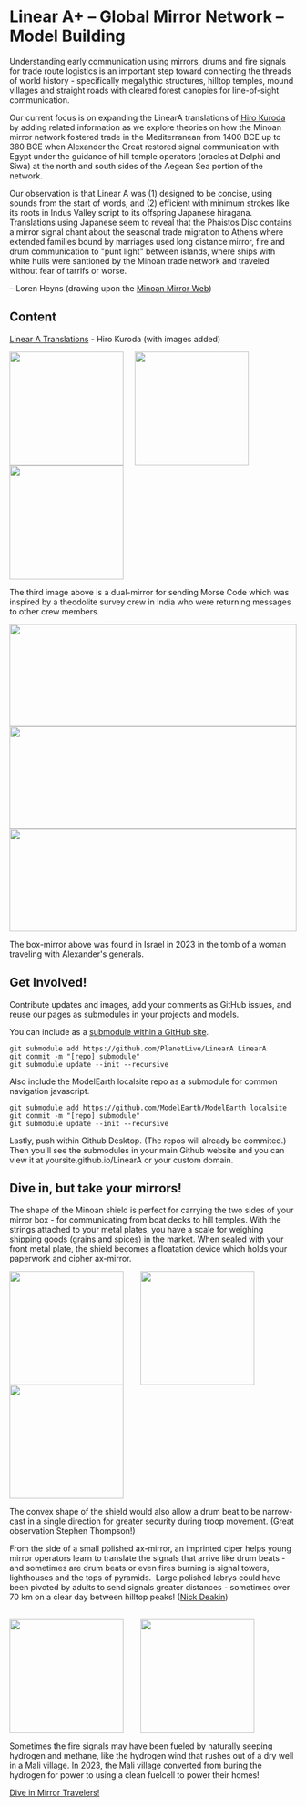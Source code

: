 # Linear A+ &ndash; Global Mirror Network &ndash; Model Building

Understanding early communication using mirrors, drums and fire signals for trade route logistics is an important step toward connecting the threads of world history - specifically megalythic structures, hilltop temples, mound villages and straight roads with cleared forest canopies for line-of-sight communication.

Our current focus is on expanding the LinearA translations of [Hiro Kuroda](hiro/) by adding related information as we explore theories on how the Minoan mirror network fostered trade in the Mediterranean from 1400 BCE up to 380 BCE when Alexander the Great restored signal communication with Egypt under the guidance of hill temple operators (oracles at Delphi and Siwa) at the north and south sides of the Aegean Sea portion of the network.

Our observation is that Linear A was (1) designed to be concise, using sounds from the start of words, and (2) efficient with minimum strokes like its roots in Indus Valley script to its offspring Japanese  hiragana. Translations using Japanese seem to reveal that the Phaistos Disc contains a mirror signal chant about the seasonal trade migration to Athens where extended families bound by marriages used long distance mirror, fire and drum communication to "punt light" between islands, where ships with white hulls were santioned by the Minoan trade network and traveled without fear of tarrifs or worse.

&ndash; Loren Heyns (drawing upon the [Minoan&nbsp;Mirror&nbsp;Web](https://www.minoanatlantis.com/Minoan_Mirror_Web.php))

## Content

[Linear A Translations](hiro/) - Hiro Kuroda (with images added)

<img src="/LinearA/img/obsidian-mirror.jpg" style="height:200px;float;left;margin-right:20px"><img src="/LinearA/img/Minoan_Horns_of_Consecration_Restoration_Knossos.jpg" style="height:200px;float;left;margin-right:20px"><img src="/LinearA/img/US_Army_Heliograph_Mirrors.jpg" style="height:200px;float;left">
<div style="clear:both"></div>

The third image above is a dual-mirror for sending Morse Code which was inspired by a theodolite survey crew in India who were returning messages to other crew members.


<div style="clear:both"></div>
<a href="/LinearA/img/mirror-box.jpg"><img src="/LinearA/img/mirror-box.jpg" style="float:left; height:100%; max-height:180px; margin-right:30px"></a><a href="/LinearA/img/mirror-box2.jpg"><img src="/LinearA/img/mirror-box2.jpg" style="float:left; height:100%; max-height:180px; margin-right:30px"></a><a href="/LinearA/img/phaistos/phaistos-disc-side-a.jpg"><img src="/LinearA/img/phaistos/phaistos-disc-side-a.jpg" style="float:left; height:100%; max-height:180px; margin-right:30px"></a>
<div style="clear:both"></div>

The box-mirror above was found in Israel in 2023 in the tomb of a woman traveling with Alexander's generals.

## Get Involved!

Contribute updates and images, add your comments as GitHub issues, and reuse our pages as submodules in your projects and models.

You can include as a [submodule within a GitHub site](/localsite/start/submodules). 

	git submodule add https://github.com/PlanetLive/LinearA LinearA
	git commit -m "[repo] submodule"
	git submodule update --init --recursive

Also include the ModelEarth localsite repo as a submodule for common navigation javascript.

	git submodule add https://github.com/ModelEarth/ModelEarth localsite
	git commit -m "[repo] submodule"
	git submodule update --init --recursive

Lastly, push within Github Desktop. (The repos will already be commited.)
Then you'll see the submodules in your main Github website and you can view it at yoursite.github.io/LinearA or your custom domain.


## Dive in, but take your mirrors!

The shape of the Minoan shield is perfect for carrying the two sides of your mirror box - for communicating from boat decks to hill temples. With the strings attached to your metal plates, you have a scale for weighing shipping goods (grains and spices) in the market. When sealed with your front metal plate, the shield becomes a floatation device which holds your paperwork and cipher ax-mirror.

<a href="/LinearA/img/shield-figure-8.jpg"><img src="/LinearA/img/shield-figure-8.jpg" style="height:200px;max-height:200px;margin-right:30px"></a><a href="/LinearA/img/shield-front.jpg"><img src="/LinearA/img/shield-front.jpg" style="height:200px;max-height:200px;margin-right:30px"></a><a href="/LinearA/img/shields-spiral-wall.jpg"><img src="/LinearA/img/shields-spiral-wall.jpg" style="height:200px;max-height:200px"></a>

The convex shape of the shield would also allow a drum beat to be narrow-cast in a single direction for greater security during troop movement. (Great observation Stephen Thompson!)

From the side of a small polished ax-mirror, an imprinted ciper helps young mirror operators learn to translate the signals that arrive like drum beats - and sometimes are drum beats or even fires burning is signal towers, lighthouses and the tops of pyramids. &nbsp;Large polished labrys could have been pivoted by adults to send signals greater distances - sometimes over 70 km on a clear day between hilltop peaks! (<a href="https://www.quora.com/Could-ancient-civilizations-have-used-mirrors-to-communicate-long-distances">Nick Deakin</a>)<br><br>

<a href="/LinearA/img/Drawing-of-the-Arkalochori-axe-and-its-inscription-by-Giuliano-Merlatti.png"><img src="/LinearA/img/Drawing-of-the-Arkalochori-axe-and-its-inscription-by-Giuliano-Merlatti.png" style="height: 200px;max-height:200px; margin-right:30px"></a><a href="/LinearA/img/museum-labrys.jpg"><img src="/LinearA/img/museum-labrys.jpg" style="height: 200px;max-height:200px"></a><br>

Sometimes the fire signals may have been fueled by naturally seeping hydrogen and methane, like the hydrogen wind that rushes out of a dry well in a Mali village. In 2023, the Mali village converted from buring the hydrogen for power to using a clean fuelcell to power their homes!

<a href="hiro/" class="btn btn-primary">Dive in Mirror Travelers!</a><br><br>